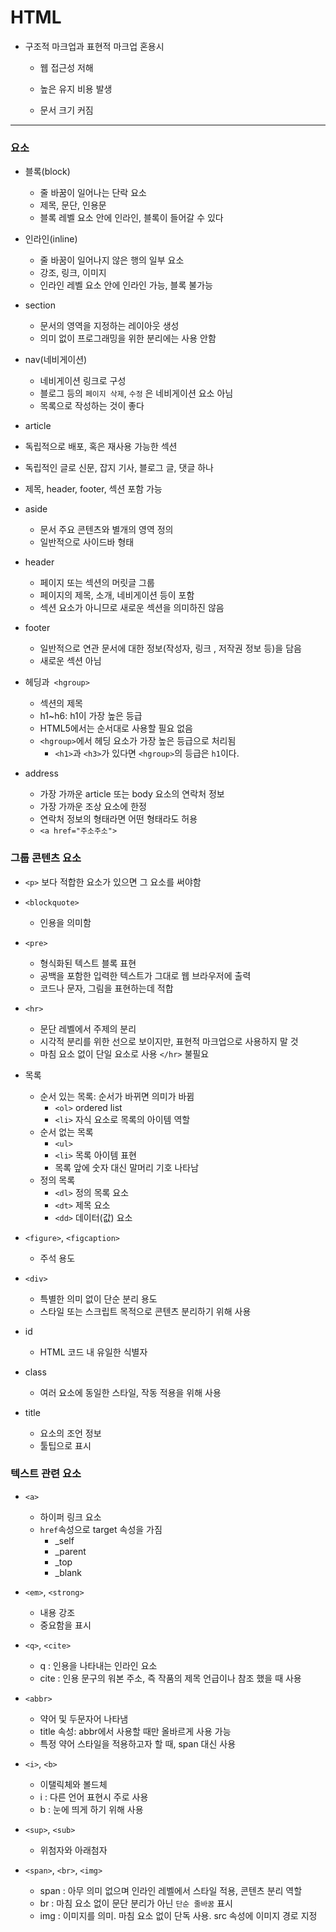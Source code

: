 # HTML

* 구조적 마크업과 표현적 마크업 혼용시

  * 웹 접근성 저해

  * 높은 유지 비용 발생

  * 문서 크기 커짐

---

### 요소

* 블록(block)
  * 줄 바꿈이 일어나는 단락 요소
  * 제목, 문단, 인용문
  * 블록 레벨 요소 안에 인라인, 블록이 들어갈 수 있다
* 인라인(inline)
  * 줄 바꿈이 일어나지 않은 행의 일부 요소
  * 강조, 링크, 이미지
  * 인라인 레벨 요소 안에 인라인 가능, 블록 불가능

* section
  * 문서의 영역을 지정하는 레이아웃 생성
  * 의미 없이 프로그래밍을 위한 분리에는 사용 안함
* nav(네비게이션)
  * 네비게이션 링크로 구성
  * 블로그 등의 `페이지 삭제`,  `수정` 은 네비게이션 요소 아님
  * 목록으로 작성하는 것이 좋다
*  article
  * 독립적으로 배포, 혹은 재사용 가능한 섹션
  * 독립적인 글로 신문, 잡지 기사, 블로그 글, 댓글 하나
  * 제목, header, footer, 섹션 포함 가능
* aside
  * 문서 주요 콘텐츠와 별개의 영역 정의
  * 일반적으로 사이드바 형태
* header
  * 페이지 또는 섹션의 머릿글 그룹
  * 페이지의 제목, 소개, 네비게이션 등이 포함
  * 섹션 요소가 아니므로 새로운 섹션을 의미하진 않음
* footer
  * 일반적으로 연관 문서에 대한 정보(작성자, 링크 , 저작권 정보 등)을 담음
  * 새로운 섹션 아님
* 헤딩과` <hgroup>`
  * 섹션의 제목
  * h1~h6: h1이 가장 높은 등급
  * HTML5에서는 순서대로 사용할 필요 없음
  * `<hgroup>`에서 헤딩 요소가 가장 높은 등급으로 처리됨
    * `<h1>`과 `<h3>`가 있다면 `<hgroup>`의 등급은 `h1`이다.

* address
  * 가장 가까운 article 또는 body 요소의 연락처 정보
  * 가장 가까운 조상 요소에 한정
  * 연락처 정보의 형태라면 어떤 형태라도 허용
  * `<a href="주소주소">`

### 그룹 콘텐츠 요소

* `<p>` 보다 적합한 요소가 있으면 그 요소를 써야함

* `<blockquote>`

  * 인용을 의미함

* `<pre>` 

  * 형식화된 텍스트 블록 표현
  * 공백을 포함한 입력한 텍스트가 그대로 웹 브라우저에 출력
  * 코드나 문자, 그림을 표현하는데 적합

* `<hr>` 

  * 문단 레벨에서 주제의 분리
  * 시각적 분리를 위한 선으로 보이지만, 표현적 마크업으로 사용하지 말 것
  * 마침 요소 없이 단일 요소로 사용 `</hr>` 불필요

* 목록

  * 순서 있는 목록: 순서가 바뀌면 의미가 바뀜
    * `<ol>` ordered list
    * `<li>` 자식 요소로 목록의 아이템 역할
  * 순서 없는 목록
    * `<ul>`
    * `<li>` 목록 아이템 표현
    * 목록 앞에 숫자 대신 말머리 기호 나타남
  * 정의 목록
    * `<dl>` 정의 목록 요소
    * `<dt>` 제목 요소
    * `<dd>` 데이터(값) 요소

 * `<figure>`, `<figcaption>`
   * 주석 용도
 * `<div>`
   * 특별한 의미 없이 단순 분리 용도
   * 스타일 또는 스크립트 목적으로 콘텐츠 분리하기 위해 사용

* id
  * HTML 코드 내 유일한 식별자

* class
  * 여러 요소에 동일한 스타일, 작동 적용을 위해 사용
* title
  * 요소의 조언 정보
  * 툴팁으로 표시

### 텍스트 관련 요소

* `<a>`
  * 하이퍼 링크 요소
  * `href`속성으로 target 속성을 가짐
    * _self
    * _parent
    * _top
    * _blank

* `<em>`,  `<strong>`
  * 내용 강조
  * 중요함을 표시
* `<q>`, `<cite>`
  * q : 인용을 나타내는 인라인 요소
  * cite : 인용 문구의 워본 주소, 즉 작품의 제목 언급이나 참조 했을 때 사용
* `<abbr>`
  * 약어 및 두문자어 나타냄
  * title 속성: abbr에서 사용할 때만 올바르게 사용 가능
  * 특정 약어 스타일을 적용하고자 할 때, span 대신 사용
* `<i>`, `<b>`
  * 이탤릭체와 볼드체
  * i : 다른 언어 표현시 주로 사용
  * b : 눈에 띄게 하기 위해 사용
* `<sup>`, `<sub>`
  * 위첨자와 아래첨자
* `<span>`, `<br>`, `<img>`
  * span : 아무 의미 없으며 인라인 레벨에서 스타일 적용, 콘텐츠 분리 역할
  * br : 마침 요소 없이 문단 분리가 아닌 `단순 줄바꿈` 표시
  * img : 이미지를 의미. 마침 요소 없이 단독 사용. src 속성에 이미지 경로 지정